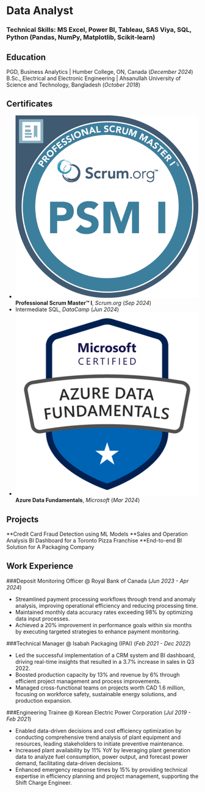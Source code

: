 # Data Analyst

### Technical Skills: MS Excel, Power BI, Tableau, SAS Viya, SQL, Python (Pandas, NumPy, Matplotlib, Scikit-learn)

## Education
PGD, Business Analytics | Humber College, ON, Canada (_December 2024_)
B.Sc., Electrical and Electronic Engineering | Ahsanullah University of Science and Technology, Bangladesh (_October 2018_)

## Certificates
- ![Professional Scrum Master I](assets/img/psm_badge.png) **Professional Scrum Master™ I**, _Scrum.org_ (_Sep 2024_)
- Intermediate SQL, _DataCamp_ (_Jun 2024_)
- ![Azure Data Fundamentals](assets/img/dp900_badge.png) **Azure Data Fundamentals**, _Microsoft_ (_Mar 2024_)

## Projects
**Credit Card Fraud Detection using ML Models
**Sales and Operation Analysis BI Dashboard for a Toronto Pizza Franchise
**End-to-end BI Solution for A Packaging Company

## Work Experience
###Deposit Monitoring Officer @ Royal Bank of Canada (_Jun 2023 - Apr 2024_)
- Streamlined payment processing workflows through trend and anomaly analysis, improving operational efficiency and reducing processing time.
- Maintained monthly data accuracy rates exceeding 98% by optimizing data input processes.
- Achieved a 20% improvement in performance goals within six months by executing targeted strategies to enhance payment monitoring.

###Technical Manager @ Isabah Packaging (IPAI) (_Feb 2021 - Dec 2022_)
- Led the successful implementation of a CRM system and BI dashboard, driving real-time insights that resulted in a 3.7% increase in sales in Q3 2022.
- Boosted production capacity by 13% and revenue by 6% through efficient project management and process improvements.
- Managed cross-functional teams on projects worth CAD 1.6 million, focusing on workforce safety, sustainable energy solutions, and production expansion.

###Engineering Trainee @ Korean Electric Power Corporation (_Jul 2019 - Feb 2021_)
- Enabled data-driven decisions and cost efficiency optimization by conducting comprehensive trend analysis of plant equipment and resources, leading stakeholders to initiate preventive maintenance.
- Increased plant availability by 11% YoY by leveraging plant generation data to analyze fuel consumption, power output, and forecast power demand, facilitating data-driven decisions. 
- Enhanced emergency response times by 15% by providing technical expertise in efficiency planning and project management, supporting the Shift Charge Engineer.
